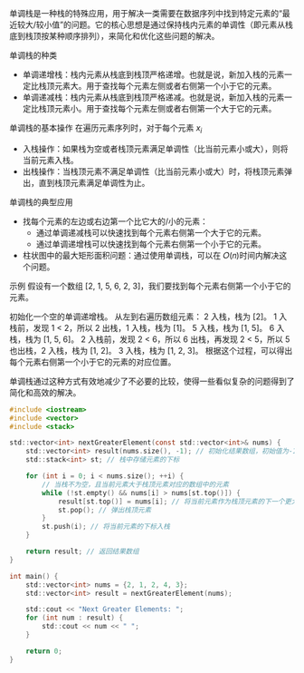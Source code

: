 
单调栈是一种栈的特殊应用，用于解决一类需要在数据序列中找到特定元素的“最近较大/较小值”的问题。它的核心思想是通过保持栈内元素的单调性（即元素从栈底到栈顶按某种顺序排列），来简化和优化这些问题的解决。

单调栈的种类
- 单调递增栈：栈内元素从栈底到栈顶严格递增。也就是说，新加入栈的元素一定比栈顶元素大。用于查找每个元素左侧或者右侧第一个小于它的元素。
- 单调递减栈：栈内元素从栈底到栈顶严格递减。也就是说，新加入栈的元素一定比栈顶元素小。用于查找每个元素左侧或者右侧第一个大于它的元素。

单调栈的基本操作
在遍历元素序列时，对于每个元素 ${x}_{i}$

- 入栈操作：如果栈为空或者栈顶元素满足单调性（比当前元素小或大），则将当前元素入栈。
- 出栈操作：当栈顶元素不满足单调性（比当前元素小或大）时，将栈顶元素弹出，直到栈顶元素满足单调性为止。

单调栈的典型应用
- 找每个元素的左边或右边第一个比它大的/小的元素：
  - 通过单调递减栈可以快速找到每个元素右侧第一个大于它的元素。
  - 通过单调递增栈可以快速找到每个元素右侧第一个小于它的元素。
- 柱状图中的最大矩形面积问题：通过使用单调栈，可以在 𝑂(𝑛)时间内解决这个问题。


示例
假设有一个数组 [2, 1, 5, 6, 2, 3]，我们要找到每个元素右侧第一个小于它的元素。

初始化一个空的单调递增栈。
从左到右遍历数组元素：
2 入栈，栈为 [2]。
1 入栈前，发现 1 < 2，所以 2 出栈，1 入栈，栈为 [1]。
5 入栈，栈为 [1, 5]。
6 入栈，栈为 [1, 5, 6]。
2 入栈前，发现 2 < 6，所以 6 出栈，再发现 2 < 5，所以 5 也出栈，2 入栈，栈为 [1, 2]。
3 入栈，栈为 [1, 2, 3]。
根据这个过程，可以得出每个元素右侧第一个小于它的元素的对应位置。

单调栈通过这种方式有效地减少了不必要的比较，使得一些看似复杂的问题得到了简化和高效的解决。

```c
#include <iostream>
#include <vector>
#include <stack>

std::vector<int> nextGreaterElement(const std::vector<int>& nums) {
    std::vector<int> result(nums.size(), -1); // 初始化结果数组，初始值为-1
    std::stack<int> st; // 栈中存储元素的下标

    for (int i = 0; i < nums.size(); ++i) {
        // 当栈不为空，且当前元素大于栈顶元素对应的数组中的元素
        while (!st.empty() && nums[i] > nums[st.top()]) {
            result[st.top()] = nums[i]; // 将当前元素作为栈顶元素的下一个更大元素
            st.pop(); // 弹出栈顶元素
        }
        st.push(i); // 将当前元素的下标入栈
    }

    return result; // 返回结果数组
}

int main() {
    std::vector<int> nums = {2, 1, 2, 4, 3};
    std::vector<int> result = nextGreaterElement(nums);

    std::cout << "Next Greater Elements: ";
    for (int num : result) {
        std::cout << num << " ";
    }

    return 0;
}
```